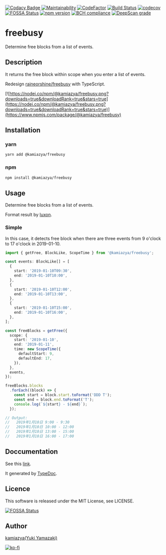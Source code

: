 [![Codacy Badge](https://api.codacy.com/project/badge/Grade/08cca3a1cc7c48fd91e9e9abea307e0c)](https://app.codacy.com/app/kamiazya/freebusy?utm_source=github.com&utm_medium=referral&utm_content=kamiazya/freebusy&utm_campaign=Badge_Grade_Dashboard) [![Maintainability](https://api.codeclimate.com/v1/badges/45b4f1f243a6fc8efd32/maintainability)](https://codeclimate.com/github/kamiazya/freebusy/maintainability) [![CodeFactor](https://www.codefactor.io/repository/github/kamiazya/freebusy/badge)](https://www.codefactor.io/repository/github/kamiazya/freebusy) [![Build Status](https://travis-ci.org/kamiazya/freebusy.svg?branch=master)](https://travis-ci.org/kamiazya/freebusy) [![codecov](https://codecov.io/gh/kamiazya/freebusy/branch/master/graph/badge.svg)](https://codecov.io/gh/kamiazya/freebusy) [![FOSSA Status](https://app.fossa.io/api/projects/git%2Bgithub.com%2Fkamiazya%2Ffreebusy.svg?type=shield)](https://app.fossa.io/projects/git%2Bgithub.com%2Fkamiazya%2Ffreebusy?ref=badge_shield) [![npm version](https://badge.fury.io/js/%40kamiazya%2Ffreebusy.svg)](https://badge.fury.io/js/%40kamiazya%2Ffreebusy) [![BCH compliance](https://bettercodehub.com/edge/badge/kamiazya/freebusy?branch=master)](https://bettercodehub.com/) [![DeepScan grade](https://deepscan.io/api/teams/3640/projects/5368/branches/41183/badge/grade.svg)](https://deepscan.io/dashboard#view=project&tid=3640&pid=5368&bid=41183)

# freebusy

Determine free blocks from a list of events.

## Description

It returns the free block within scope when you enter a list of events.

Redesign [raineorshine/freebusy](https://github.com/raineorshine/freebusy) with TypeScript.

[![https://nodei.co/npm/@kamiazya/freebusy.png?downloads=true&downloadRank=true&stars=true](https://nodei.co/npm/@kamiazya/freebusy.png?downloads=true&downloadRank=true&stars=true)](https://www.npmjs.com/package/@kamiazya/freebusy)

## Installation

### yarn

```bash
yarn add @kamiazya/freebusy
```

### npm

```bash
npm install @kamiazya/freebusy
```

## Usage

Determine free blocks from a list of events.

Format result by [luxon](https://moment.github.io/luxon/).

### Simple

In this case, it detects free block when there are three events from 9 o'clock to 17 o'clock in 2019-01-10.

```typescript
import { getFree, BlockLike, ScopeTime } from '@kamiazya/freebusy';

const events: BlockLike[] = [
  {
    start: '2019-01-10T09:30',
    end: '2019-01-10T10:00',
  },
  {
    start: '2019-01-10T12:00',
    end: '2019-01-10T13:00',
  },
  {
    start: '2019-01-10T15:00',
    end: '2019-01-10T16:00',
  },
];

const freeBlocks = getFree({
  scope: {
    start: '2019-01-10',
    end: '2019-01-11',
    time: new ScopeTime({
      defaultStart: 9,
      defaultEnd: 17,
    }),
  },
  events,
});

freeBlocks.blocks
  .forEach((block) => {
    const start = block.start.toFormat('DDD T');
    const end = block.end.toFormat('T');
    console.log(`${start} - ${end}`);
  });

// Output:
//   2019年1月10日 9:00 - 9:30
//   2019年1月10日 10:00 - 12:00
//   2019年1月10日 13:00 - 15:00
//   2019年1月10日 16:00 - 17:00
```

## Doccumentation

See this [link](https://kamiazya.github.io/freebusy/).

It generated by [TypeDoc](https://typedoc.org/).

## Licence

This software is released under the MIT License, see LICENSE.

[![FOSSA Status](https://app.fossa.io/api/projects/git%2Bgithub.com%2Fkamiazya%2Ffreebusy.svg?type=large)](https://app.fossa.io/projects/git%2Bgithub.com%2Fkamiazya%2Ffreebusy?ref=badge_large)

## Author

[kamiazya(Yuki Yamazaki)](https://github.com/kamiazya)

[![ko-fi](https://www.ko-fi.com/img/githubbutton_sm.svg)](https://ko-fi.com/W7W5VDNO)
